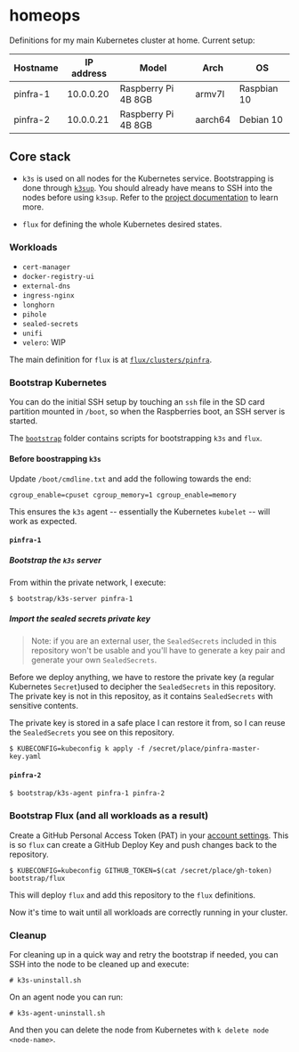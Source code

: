 # homeops

Definitions for my main Kubernetes cluster at home. Current setup:

| Hostname | IP address | Model               | Arch    | OS          |
|----------|------------|---------------------|---------|-------------|
| pinfra-1 | 10.0.0.20  | Raspberry Pi 4B 8GB | armv7l  | Raspbian 10 |
| pinfra-2 | 10.0.0.21  | Raspberry Pi 4B 8GB | aarch64 | Debian 10   |

## Core stack

* `k3s` is used on all nodes for the Kubernetes service. Bootstrapping
is done through [`k3sup`](https://github.com/alexellis/k3sup). You
should already have means to SSH into the nodes before using
`k3sup`. Refer to the [project
documentation](https://github.com/alexellis/k3sup/blob/master/README.md)
to learn more.

* `flux` for defining the whole Kubernetes desired states.

### Workloads

* `cert-manager`
* `docker-registry-ui`
* `external-dns`
* `ingress-nginx`
* `longhorn`
* `pihole`
* `sealed-secrets`
* `unifi`
* `velero`: WIP

The main definition for `flux` is at
[`flux/clusters/pinfra`](flux/clusters/pinfra).

### Bootstrap Kubernetes

You can do the initial SSH setup by touching an `ssh` file in the SD
card partition mounted in `/boot`, so when the Raspberries boot, an
SSH server is started.

The [`bootstrap`](bootstrap) folder contains scripts for bootstrapping
`k3s` and `flux`.

#### Before boostrapping `k3s`

Update `/boot/cmdline.txt` and add the following towards the end:

```
cgroup_enable=cpuset cgroup_memory=1 cgroup_enable=memory
```

This ensures the `k3s` agent -- essentially the Kubernetes `kubelet`
-- will work as expected.

#### `pinfra-1`

##### Bootstrap the `k3s` server

From within the private network, I execute:

```console
$ bootstrap/k3s-server pinfra-1
```

##### Import the sealed secrets private key

> Note: if you are an external user, the `SealedSecrets` included in
> this repository won't be usable and you'll have to generate a
> key pair and generate your own `SealedSecrets`.

Before we deploy anything, we have to restore the private key (a
regular Kubernetes `Secret`)used to decipher the `SealedSecrets` in
this repository. The private key is not in this repositoy, as it
contains `SealedSecrets` with sensitive contents.

The private key is stored in a safe place I can restore it from, so I
can reuse the `SealedSecrets` you see on this repository.

```console
$ KUBECONFIG=kubeconfig k apply -f /secret/place/pinfra-master-key.yaml
```

#### `pinfra-2`

```console
$ bootstrap/k3s-agent pinfra-1 pinfra-2
```

### Bootstrap Flux (and all workloads as a result)

Create a GitHub Personal Access Token (PAT) in your [account
settings](https://github.com/settings/tokens). This is so `flux` can
create a GitHub Deploy Key and push changes back to the repository.

```console
$ KUBECONFIG=kubeconfig GITHUB_TOKEN=$(cat /secret/place/gh-token) bootstrap/flux
```

This will deploy `flux` and add this repository to the `flux`
definitions.

Now it's time to wait until all workloads are correctly running in
your cluster.

### Cleanup

For cleaning up in a quick way and retry the bootstrap if needed, you
can SSH into the node to be cleaned up and execute:

```console
# k3s-uninstall.sh
```

On an agent node you can run:

```console
# k3s-agent-uninstall.sh
```

And then you can delete the node from Kubernetes with `k delete node
<node-name>`.
